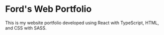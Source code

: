 # Ford's Web Portfolio

This is my website portfolio developed using React with TypeScript, HTML, and CSS with SASS.
